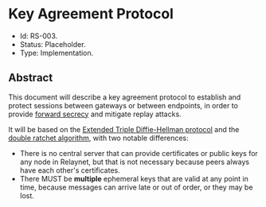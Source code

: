 # Key Agreement Protocol

- Id: RS-003.
- Status: Placeholder.
- Type: Implementation.

## Abstract

This document will describe a key agreement protocol to establish and protect sessions between gateways or between endpoints, in order to provide [forward secrecy](https://en.wikipedia.org/wiki/Forward_secrecy) and mitigate replay attacks.

It will be based on the [Extended Triple Diffie-Hellman protocol](https://signal.org/docs/specifications/x3dh/) and the [double ratchet algorithm](https://signal.org/docs/specifications/doubleratchet/), with two notable differences:

- There is no central server that can provide certificates or public keys for any node in Relaynet, but that is not necessary because peers always have each other's certificates.
- There MUST be **multiple** ephemeral keys that are valid at any point in time, because messages can arrive late or out of order, or they may be lost. 
